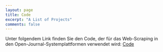 ```yaml
---
layout: page
title: Code
excerpt: "A List of Projects"
comments: false
---
```


Unter folgendem Link finden Sie den Code, der für das Web-Scraping in den Open-Journal-Systemplattformen verwendet wird:
<a href="https://github.com/nadia-aguiar/praktikum_dh_2022">Code</a>